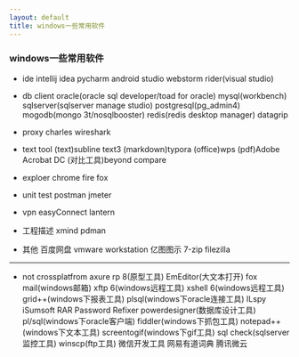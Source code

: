 ```yaml
---
layout: default
title: windows一些常用软件
---
```


### windows一些常用软件

- ide
intellij idea
pycharm
android studio
webstorm
rider(visual studio)

- db client
oracle(oracle sql developer/toad for oracle)
mysql(workbench)
sqlserver(sqlserver manage studio)
postgresql(pg_admin4)
mogodb(mongo 3t/nosqlbooster)
redis(redis desktop manager)
datagrip

- proxy
charles
wireshark

- text tool
(text)subline text3
(markdown)typora
(office)wps
(pdf)Adobe Acrobat DC
(对比工具)beyond compare

- exploer
chrome
fire fox

- unit test
postman
jmeter

- vpn
easyConnect
lantern

- 工程描述
xmind
pdman

- 其他
百度网盘
vmware workstation
亿图图示
7-zip
filezilla

----------------------------------------
- not crossplatfrom
axure rp 8(原型工具)
EmEditor(大文本打开)
fox mail(windows邮箱)
xftp 6(windows远程工具)
xshell 6(windows远程工具)
grid++(windows下报表工具)
plsql(windows下oracle连接工具)
ILspy
iSumsoft RAR Password Refixer
powerdesigner(数据库设计工具)
pl/sql(windows下oracle客户端)
fiddler(windows下抓包工具)
notepad++(windows下文本工具)
screentogif(windows下gif工具)
sql check(sqlserver监控工具)
winscp(ftp工具)
微信开发工具
网易有道词典
腾讯微云
